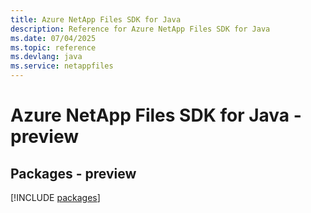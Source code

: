 ```yaml
---
title: Azure NetApp Files SDK for Java
description: Reference for Azure NetApp Files SDK for Java
ms.date: 07/04/2025
ms.topic: reference
ms.devlang: java
ms.service: netappfiles
---
```

# Azure NetApp Files SDK for Java - preview
## Packages - preview
[!INCLUDE [packages](netapp-files-index.md)]
